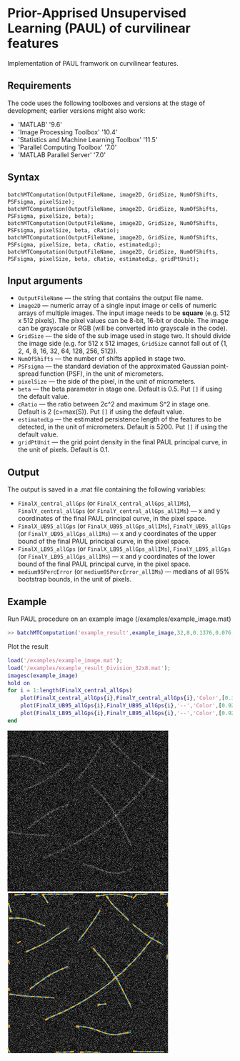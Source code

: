 # Prior-Apprised Unsupervised Learning (PAUL) of curvilinear features
Implementation of PAUL framwork on curvilinear features.

## Requirements
The code uses the following toolboxes and versions at the stage of development; earlier versions might also work:
* 'MATLAB' '9.6'
* 'Image Processing Toolbox' '10.4' 
* 'Statistics and Machine Learning Toolbox' '11.5' 
* 'Parallel Computing Toolbox' '7.0' 
* 'MATLAB Parallel Server' '7.0'

## Syntax
```
batchMTComputation(OutputFileName, image2D, GridSize, NumOfShifts, PSFsigma, pixelSize);
batchMTComputation(OutputFileName, image2D, GridSize, NumOfShifts, PSFsigma, pixelSize, beta);
batchMTComputation(OutputFileName, image2D, GridSize, NumOfShifts, PSFsigma, pixelSize, beta, cRatio);
batchMTComputation(OutputFileName, image2D, GridSize, NumOfShifts, PSFsigma, pixelSize, beta, cRatio, estimatedLp);
batchMTComputation(OutputFileName, image2D, GridSize, NumOfShifts, PSFsigma, pixelSize, beta, cRatio, estimatedLp, gridPtUnit);
```

## Input arguments
* `OutputFileName` — the string that contains the output file name.
* `image2D` — numeric array of a single input image or cells of numeric arrays of multiple images. The input image needs to be **square** (e.g. 512 x 512 pixels). The pixel values can be 8-bit, 16-bit or double. The image can be grayscale or RGB (will be converted into grayscale in the code).
* `GridSize` — the side of the sub image used in stage two. It should divide the image side (e.g. for 512 x 512 images, `GridSize` cannot fall out of {1, 2, 4, 8, 16, 32, 64, 128, 256, 512}).
* `NumOfShifts` — the number of shifts applied in stage two.
* `PSFsigma` — the standard deviation of the approximated Gaussian point-spread function (PSF), in the unit of micrometers.
* `pixelSize` — the side of the pixel, in the unit of micrometers.
* `beta` — the beta parameter in stage one. Default is 0.5. Put `[]` if using the default value.
* `cRatio` — the ratio between 2c^2 and maximum S^2 in stage one. Default is 2 (c=max(S)). Put `[]` if using the default value.
* `estimatedLp` — the estimated persistence length of the features to be detected, in the unit of micrometers. Default is 5200. Put `[]` if using the default value.
* `gridPtUnit` — the grid point density in the final PAUL principal curve, in the unit of pixels. Default is 0.1.


## Output
The output is saved in a .mat file containing the following variables:
* `FinalX_central_allGps` (or `FinalX_central_allGps_allIMs`), `FinalY_central_allGps` (or `FinalY_central_allGps_allIMs`) — x and y coordinates of the final PAUL principal curve, in the pixel space.
* `FinalX_UB95_allGps` (or `FinalX_UB95_allGps_allIMs`), `FinalY_UB95_allGps` (or `FinalY_UB95_allGps_allIMs`) — x and y coordinates of the upper bound of the final PAUL principal curve, in the pixel space.
* `FinalX_LB95_allGps` (or `FinalX_LB95_allGps_allIMs`), `FinalY_LB95_allGps` (or `FinalY_LB95_allGps_allIMs`) — x and y coordinates of the lower bound of the final PAUL principal curve, in the pixel space.
* `medium95PercError` (or `medium95PercError_allIMs`) — medians of all 95% bootstrap bounds, in the unit of pixels.

## Example

Run PAUL procedure on an example image (/examples/example_image.mat)
```matlab
>> batchMTComputation('example_result',example_image,32,8,0.1376,0.076,[],5,1000);
```

Plot the result
```matlab
load('/examples/example_image.mat');
load('/examples/example_result_Division_32x8.mat');
imagesc(example_image)
hold on
for i = 1:length(FinalX_central_allGps)
    plot(FinalX_central_allGps{i},FinalY_central_allGps{i},'Color',[0.3010, 0.7450, 0.9330],'LineWidth',0.6);
    plot(FinalX_UB95_allGps{i},FinalY_UB95_allGps{i},'--','Color',[0.9290, 0.6940, 0.1250],'LineWidth',0.5);
    plot(FinalX_LB95_allGps{i},FinalY_LB95_allGps{i},'--','Color',[0.9290, 0.6940, 0.1250],'LineWidth',0.5);
end
```
![example_image](example/example_image.png)
![example_result](example/example_image_result.png)


